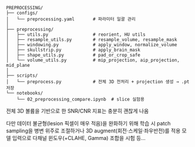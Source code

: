 ```
PREPROCESSING/
├── configs/
│   └── preprocessing.yaml       # 파라미터 일괄 관리
│
├── preprocessing/
│   ├── utils.py                 # reorient, HU utils
│   ├── resample_utils.py        # resample_volume, resample_mask
│   ├── windowing.py             # apply_window, normalize_volume
│   ├── skullstrip.py            # apply_brain_mask
│   ├── shape_utils.py           # pad_or_crop_safe
│   └── volume_utils.py          # mip_projection, aip_projection, mid_plane
│
├── scripts/
│   └── preprocess.py            # 전체 3D 전처리 + projection 생성 → .pt 저장
└── notebooks/
    └── 02_preprocessing_compare.ipynb  # slice 실험용
```
전체 3D 볼륨을 기반으로 한 SNR/CNR 지표는 충분히 괜찮게 나옴

다만 데이터 불균형(lesion 픽셀이 매우 적음)을 완화하기 위해
학습 시 patch sampling을 병변 위주로 조절하거나
3D augment(회전·스케일·좌우반전)를 적용
모델 입력으로 다채널 윈도우(+CLAHE, Gamma) 조합을 시험 등...
